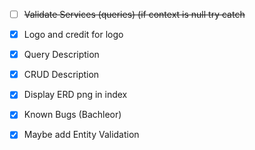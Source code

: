 - [ ] ~~Validate Services (queries) (if context is null try catch~~
- [x] Logo and credit for logo
- [x] Query Description
- [x] CRUD Description
- [x] Display ERD png in index
- [x] Known Bugs (Bachleor)
- [x] Maybe add Entity Validation 


